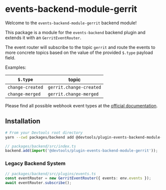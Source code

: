 # events-backend-module-gerrit

Welcome to the `events-backend-module-gerrit` backend module!

This package is a module for the `events-backend` backend plugin
and extends it with an `GerritEventRouter`.

The event router will subscribe to the topic `gerrit`
and route the events to more concrete topics based on the value
of the provided `$.type` payload field.

Examples:

| `$.type`         | topic                   |
| ---------------- | ----------------------- |
| `change-created` | `gerrit.change-created` |
| `change-merged`  | `gerrit.change-merged`  |

Please find all possible webhook event types at the
[official documentation](https://gerrit-review.googlesource.com/Documentation/cmd-stream-events.html#events).

## Installation

```bash
# From your Devtools root directory
yarn --cwd packages/backend add @devtools/plugin-events-backend-module-gerrit
```

```ts
// packages/backend/src/index.ts
backend.add(import('@devtools/plugin-events-backend-module-gerrit'));
```

### Legacy Backend System

```ts
// packages/backend/src/plugins/events.ts
const eventRouter = new GerritEventRouter({ events: env.events });
await eventRouter.subscribe();
```
